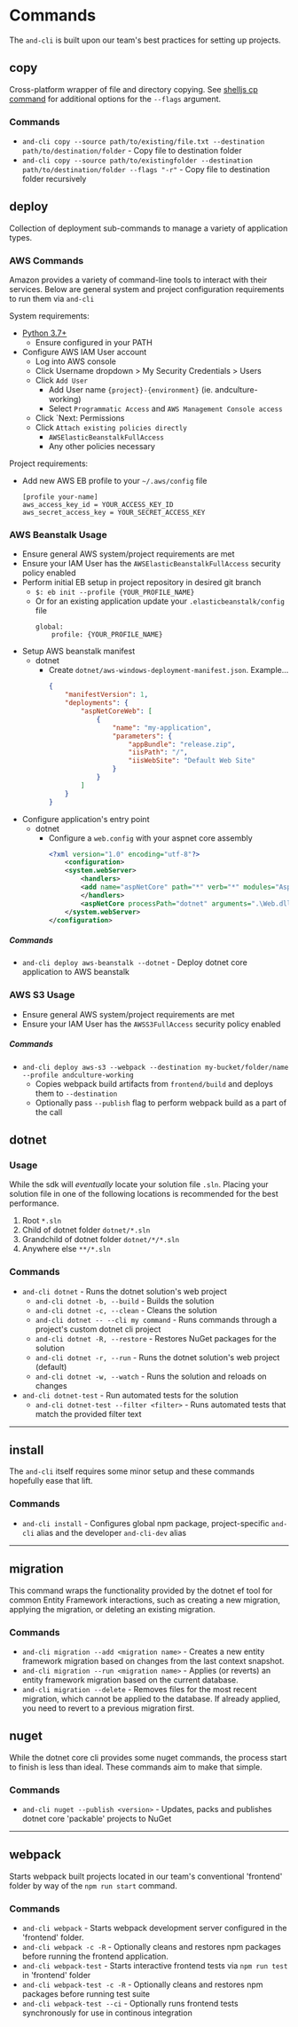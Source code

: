 # Commands

The `and-cli` is built upon our team's best practices for setting up projects.

## copy

Cross-platform wrapper of file and directory copying. See [shelljs cp command](https://github.com/shelljs/shelljs#cpoptions-source_array-dest) for additional options for the `--flags` argument.

### Commands
* `and-cli copy --source path/to/existing/file.txt --destination path/to/destination/folder` - Copy file to destination folder
* `and-cli copy --source path/to/existingfolder --destination path/to/destination/folder --flags "-r"` - Copy file to destination folder recursively

## deploy

Collection of deployment sub-commands to manage a variety of application types.

### AWS Commands
Amazon provides a variety of command-line tools to interact with their services. Below are general system and project configuration requirements to run them via `and-cli`

System requirements:
- [Python 3.7+](https://www.python.org/ftp/python/3.7.4/python-3.7.4-amd64.exe)
    - Ensure configured in your PATH
- Configure AWS IAM User account
    - Log into AWS console
    - Click Username dropdown > My Security Credentials > Users
    - Click `Add User`
        - Add User name `{project}-{environment}` (ie. andculture-working)
        - Select `Programmatic Access` and `AWS Management Console access`
    - Click `Next: Permissions
    - Click `Attach existing policies directly`
        - `AWSElasticBeanstalkFullAccess`
        - Any other policies necessary

Project requirements:
- Add new AWS EB profile to your `~/.aws/config` file
    ```
    [profile your-name]
    aws_access_key_id = YOUR_ACCESS_KEY_ID
    aws_secret_access_key = YOUR_SECRET_ACCESS_KEY
    ```


### AWS Beanstalk Usage
- Ensure general AWS system/project requirements are met
- Ensure your IAM User has the `AWSElasticBeanstalkFullAccess` security policy enabled
- Perform initial EB setup in project repository in desired git branch
    - `$: eb init --profile {YOUR_PROFILE_NAME}`
    - Or for an existing application update your `.elasticbeanstalk/config` file
        ```
        global:
            profile: {YOUR_PROFILE_NAME}
        ```
- Setup AWS beanstalk manifest
    - dotnet
        - Create `dotnet/aws-windows-deployment-manifest.json`. Example...
            ```json
            {
                "manifestVersion": 1,
                "deployments": {
                    "aspNetCoreWeb": [
                        {
                            "name": "my-application",
                            "parameters": {
                                "appBundle": "release.zip",
                                "iisPath": "/",
                                "iisWebSite": "Default Web Site"
                            }
                        }
                    ]
                }
            }
            ```
- Configure application's entry point
    - dotnet
       - Configure a `web.config` with your aspnet core assembly
            ```xml
            <?xml version="1.0" encoding="utf-8"?>
                <configuration>
                <system.webServer>
                    <handlers>
                    <add name="aspNetCore" path="*" verb="*" modules="AspNetCoreModule" resourceType="Unspecified" />
                    </handlers>
                    <aspNetCore processPath="dotnet" arguments=".\Web.dll" stdoutLogEnabled="false" stdoutLogFile=".\logs\stdout" forwardWindowsAuthToken="false" />
                </system.webServer>
            </configuration>
            ```

##### Commands
* `and-cli deploy aws-beanstalk --dotnet` - Deploy dotnet core application to AWS beanstalk


### AWS S3 Usage
- Ensure general AWS system/project requirements are met
- Ensure your IAM User has the `AWSS3FullAccess` security policy enabled

##### Commands
* `and-cli deploy aws-s3 --webpack --destination my-bucket/folder/name --profile andculture-working`
    * Copies webpack build artifacts from `frontend/build` and deploys them to `--destination`
    * Optionally pass `--publish` flag to perform webpack build as a part of the call

## dotnet

### Usage

While the sdk will _eventually_ locate your solution file `.sln`. Placing your solution file in one of the following locations is recommended for the
best performance.

1. Root `*.sln`
2. Child of dotnet folder `dotnet/*.sln`
3. Grandchild of dotnet folder `dotnet/*/*.sln`
4. Anywhere else `**/*.sln`

### Commands

* `and-cli dotnet` - Runs the dotnet solution's web project
    * `and-cli dotnet -b, --build` - Builds the solution
    * `and-cli dotnet -c, --clean` - Cleans the solution
    * `and-cli dotnet -- --cli my command` - Runs commands through a project's custom dotnet cli project
    * `and-cli dotnet -R, --restore` - Restores NuGet packages for the solution
    * `and-cli dotnet -r, --run` - Runs the dotnet solution's web project (default)
    * `and-cli dotnet -w, --watch` - Runs the solution and reloads on changes
* `and-cli dotnet-test` - Run automated tests for the solution
    * `and-cli dotnet-test --filter <filter>` - Runs automated tests that match the provided filter text

---

## install

The `and-cli` itself requires some minor setup and these commands hopefully ease that lift.

### Commands

* `and-cli install` - Configures global npm package, project-specific `and-cli` alias and the developer `and-cli-dev` alias

---

## migration

This command wraps the functionality provided by the dotnet ef tool for common Entity Framework interactions, such as creating a new migration, applying the migration, or deleting an existing migration.

### Commands

* `and-cli migration --add <migration name>` - Creates a new entity framework migration based on changes from the last context snapshot.
* `and-cli migration --run <migration name>` - Applies (or reverts) an entity framework migration based on the current database.
* `and-cli migration --delete` - Removes files for the most recent migration, which cannot be applied to the database. If already applied, you need to revert to a previous migration first.

## nuget

While the dotnet core cli provides some nuget commands, the process start to finish is less than ideal. These commands aim to make that simple.

### Commands

* `and-cli nuget --publish <version>` - Updates, packs and publishes dotnet core 'packable' projects to NuGet

---

## webpack

Starts webpack built projects located in our team's conventional 'frontend' folder by way of the `npm run start` command.

### Commands

* `and-cli webpack` - Starts webpack development server configured in the 'frontend' folder.
* `and-cli webpack -c -R` - Optionally cleans and restores npm packages before running the frontend application.
* `and-cli webpack-test` - Starts interactive frontend tests via `npm run test` in 'frontend' folder
* `and-cli webpack-test -c -R` - Optionally cleans and restores npm packages before running test suite
* `and-cli webpack-test --ci` - Optionally runs frontend tests synchronously for use in continous integration